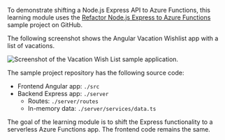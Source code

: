 To demonstrate shifting a Node.js Express API to Azure Functions, this learning module uses the [Refactor Node.js Express to Azure Functions](https://github.com/MicrosoftDocs/mslearn-module-shifting-nodejs-express-apis-to-serverless) sample project on GitHub. 

The following screenshot shows the Angular Vacation Wishlist app with a list of vacations.

![Screenshot of the Vacation Wish List sample application.](../media/vacation-wish-list-app.png)

The sample project repository has the following source code: 

* Frontend Angular app: `./src`
* Backend Express app: `./server`
    * Routes: `./server/routes`
    * In-memory data: `./server/services/data.ts`

The goal of the learning module is to shift the Express functionality to a serverless Azure Functions app. The frontend code remains the same. 